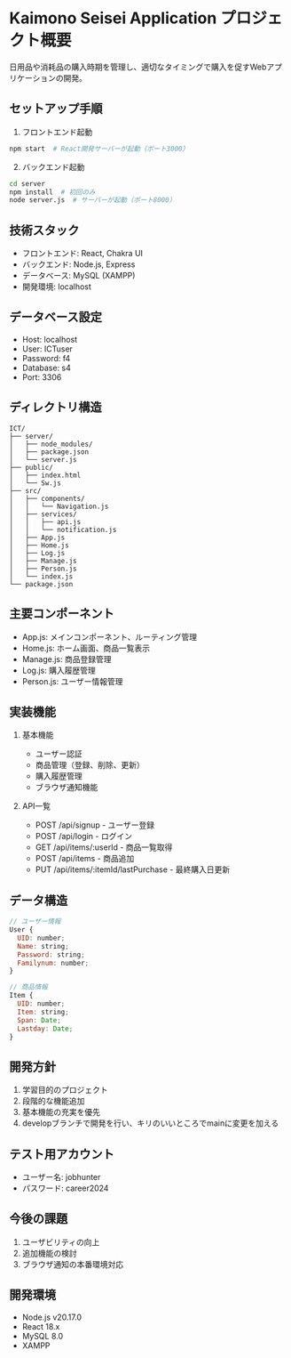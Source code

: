# Kaimono Seisei Application プロジェクト概要

日用品や消耗品の購入時期を管理し、適切なタイミングで購入を促すWebアプリケーションの開発。

## セットアップ手順

1. フロントエンド起動
```bash
npm start  # React開発サーバーが起動（ポート3000）
```

2. バックエンド起動
```bash
cd server
npm install  # 初回のみ
node server.js  # サーバーが起動（ポート8000）
```

## 技術スタック
- フロントエンド: React, Chakra UI
- バックエンド: Node.js, Express
- データベース: MySQL (XAMPP)
- 開発環境: localhost

## データベース設定
- Host: localhost
- User: ICTuser
- Password: f4
- Database: s4
- Port: 3306

## ディレクトリ構造
```
ICT/
├── server/
│   ├── node_modules/
│   ├── package.json
│   └── server.js
├── public/
│   ├── index.html
│   └── Sw.js
├── src/
│   ├── components/
│   │   └── Navigation.js
│   ├── services/
│   │   ├── api.js
│   │   └── notification.js
│   ├── App.js
│   ├── Home.js
│   ├── Log.js
│   ├── Manage.js
│   ├── Person.js
│   └── index.js
└── package.json
```

## 主要コンポーネント
- App.js: メインコンポーネント、ルーティング管理
- Home.js: ホーム画面、商品一覧表示
- Manage.js: 商品登録管理
- Log.js: 購入履歴管理
- Person.js: ユーザー情報管理

## 実装機能
1. 基本機能
   - ユーザー認証
   - 商品管理（登録、削除、更新）
   - 購入履歴管理
   - ブラウザ通知機能

2. API一覧
   - POST /api/signup - ユーザー登録
   - POST /api/login - ログイン
   - GET /api/items/:userId - 商品一覧取得
   - POST /api/items - 商品追加
   - PUT /api/items/:itemId/lastPurchase - 最終購入日更新

## データ構造
```javascript
// ユーザー情報
User {
  UID: number;
  Name: string;
  Password: string;
  Familynum: number;
}

// 商品情報
Item {
  UID: number;
  Item: string;
  Span: Date;
  Lastday: Date;
}
```

## 開発方針
1. 学習目的のプロジェクト
2. 段階的な機能追加
3. 基本機能の充実を優先
4. developブランチで開発を行い、キリのいいところでmainに変更を加える

## テスト用アカウント
- ユーザー名: jobhunter
- パスワード: career2024

## 今後の課題
1. ユーザビリティの向上
2. 追加機能の検討
3. ブラウザ通知の本番環境対応

## 開発環境
- Node.js v20.17.0
- React 18.x
- MySQL 8.0
- XAMPP